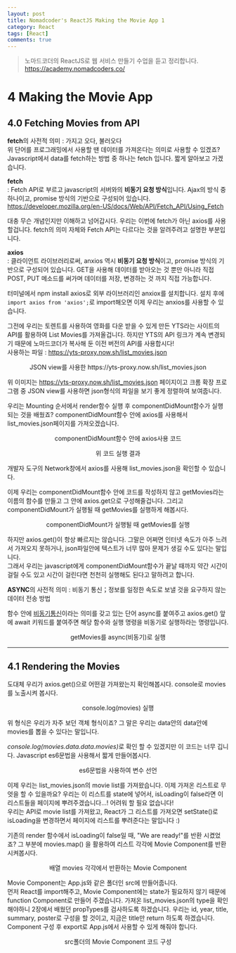 ```yaml
---
layout: post
title: Nomadcoder's ReactJS Making the Movie App 1
category: React
tags: [React]
comments: true
---
```


> 노마드코더의 ReactJS로 웹 서비스 만들기 수업을 듣고 정리합니다. <https://academy.nomadcoders.co/>

# 4 Making the Movie App

## 4.0 Fetching Movies from API

**fetch**의 사전적 의미 : 가지고 오다, 불러오다  
위 단어를 프로그래밍에서 사용할 땐 데이터를 가져온다는 의미로 사용할 수 있겠죠?  
Javascript에서 data를 fetch하는 방법 중 하나는 fetch 입니다. 짧게 알아보고 가겠습니다.

**fetch**  
  : Fetch API로 부르고 javascript의 서버와의 **비동기 요청 방식**입니다. Ajax의 방식 중 하나이고, promise 방식의 기반으로 구성되어 있습니다.   
  <https://developer.mozilla.org/en-US/docs/Web/API/Fetch_API/Using_Fetch>

대충 무슨 개념인지만 이해하고 넘어갑시다. 우리는 이번에 fetch가 아닌 axios를 사용할겁니다. fetch의 의미 자체와 Fetch API는 다르다는 것을 알려주려고 설명한 부분입니다.

**axios**  
   : 클라이언트 라이브러리로써, anxios 역시 **비동기 요청 방식**이고, promise 방식의 기반으로 구성되어 있습니다. GET을 사용해 데이터를 받아오는 것 뿐만 아니라 직접 POST, PUT 메소드를 써가며 데이터를 저장, 변경하는 것 까지 직접 가능합니다.  

터미널에서 npm install axios로 외부 라이브러리인 anxiox를 설치합니다. 
설치 후에 `import axios from 'axios';`로 import해오면 이제 우리는 anxios를 사용할 수 있습니다.

그전에 우리는 토렌트를 사용하여 영화를 다운 받을 수 있게 만든 YTS라는 사이트의 API를 활용하여 List Movies를 가져올겁니다. 하지만 YTS의 API 링크가 계속 변경되기 때문에 노마드코더가 복사해 둔 이전 버전의 API를 사용합시다!  
사용하는 파일 : https://yts-proxy.now.sh/list_movies.json

<center>
<figure>
<img src="/assets/post-img/react/nomad_react_5-1.jpg" alt="">
<figcaption>JSON view를 사용한 https://yts-proxy.now.sh/list_movies.json</figcaption>
</figure>
</center>

위 이미지는 https://yts-proxy.now.sh/list_movies.json 페이지이고 크롬 확장 프로그램 중 JSON view를 사용하면 json형식의 파일을 보기 좋게 정렬하여 보여줍니다.

우리는 Mounting 순서에서 render함수 실행 후 componentDidMount함수가 실행되는 것을 배웠죠? componentDidMount함수 안에 axios를 사용해서 list_movies.json페이지를 가져오겠습니다.

<center>
<figure>
<img src="/assets/post-img/react/nomad_react_5-2.jpg" alt="">
<figcaption>componentDidMount함수 안에 axios사용 코드</figcaption>
</figure>
</center>

<center>
<figure>
<img src="/assets/post-img/react/nomad_react_5-3.jpg" alt="">
<figcaption>위 코드 실행 결과</figcaption>
</figure>
</center>

개발자 도구의 Network창에서 axios를 사용해 list_movies.json을 확인할 수 있습니다.  

이제 우리는 componentDidMount함수 안에 코드를 작성하지 않고 getMovies라는 이름의 함수를 만들고 그 안에 axios.get으로 구성해줄겁니다. 그리고 componentDidMount가 실행될 때 getMovies를 실행하게 해봅시다.

<center>
<figure>
<img src="/assets/post-img/react/nomad_react_5-4.jpg" alt="">
<figcaption>componentDidMount가 실행될 때 getMovies를 실행</figcaption>
</figure>
</center>

하지만 axios.get()이 항상 빠르지는 않습니다. 그말은 어쩌면 인터넷 속도가 아주 느려서 가져오지 못하거나, json파일안에 텍스트가 너무 많아 문제가 생길 수도 있다는 말입니다.  
그래서 우리는 javascript에게 componentDidMount함수가 끝날 때까지 약간 시간이 걸릴 수도 있고 시간이 걸린다면 천천히 실행해도 된다고 말하려고 합니다.

**ASYNC**의 사전적 의미 : 비동기 통신；정보를 일정한 속도로 보낼 것을 요구하지 않는 데이터 전송 방법  

함수 안에 <u>비동기통신</u>이라는 의미를 갖고 있는 단어 async를 붙여주고 axios.get() 앞에 await 키워드를 붙여주면 해당 함수와 실행 명령을 비동기로 실행하라는 명령입니다.

<center>
<figure>
<img src="/assets/post-img/react/nomad_react_5-5.jpg" alt="">
<figcaption>getMovies를 async(비동기)로 실행</figcaption>
</figure>
</center>

---

## 4.1 Rendering the Movies

도대체 우리가 axios.get()으로 어떤걸 가져왔는지 확인해봅시다. console로 movies를 노출시켜 봅시다.

<center>
<figure>
<img src="/assets/post-img/react/nomad_react_5-6.jpg" alt="">
<figcaption>console.log(movies) 실행</figcaption>
</figure>
</center>

위 형식은 우리가 자주 보던 객체 형식이죠? 그 말은 우리는 data안의 data안에 movies를 뽑을 수 있다는 말입니다.

<i>console.log(movies.data.data.movies)</i>로 확인 할 수 있겠지만 이 코드는 너무 깁니다. Javascript es6문법을 사용해서 짧게 만들어봅시다. 

<center>
<figure>
<img src="/assets/post-img/react/nomad_react_5-7.jpg" alt="">
<figcaption>es6문법을 사용하여 변수 선언</figcaption>
</figure>
</center>

이제 우리는 list_movies.json의 movie list를 가져왔습니다. 이제 가져온 리스트로 무엇을 할 수 있을까요? 우리는 이 리스트를 state에 넣어서, isLoading이 false라면 이 리스트들을 페이지에 뿌려주겠습니다...!
어려워 할 필요 없습니다!  
우리는 API로 movie list를 가져왔고, React가 그 리스트를 가져오면 setState()로 isLoading을 변경하면서 페이지에 리스트를 뿌려준다는 말입니다 :)

기존의 render 함수에서 isLoading이 false일 때, "We are ready!"를 반환 시켰었죠? 그 부분에 movies.map() 을 활용하여 리스트 각각에 Movie Component를 반환 시켜봅시다.

<center>
<figure>
<img src="/assets/post-img/react/nomad_react_5-8.jpg" alt="">
<figcaption>배열 movies 각각에서 반환하는 Movie Component</figcaption>
</figure>
</center>

Movie Component는 App.js와 같은 폴더인 src에 만들어줍니다.  
먼저 React를 import해주고, Movie Component에는 state가 필요하지 않기 때문에 function Component로 만들어 주겠습니다.
가져온 list_movies.json의 type을 확인해야하니 2장에서 배웠던 propTypes를 검사하도록 하겠습니다. 우리는 id, year, title, summary, poster로 구성을 할 것이고, 지금은 title만 return 하도록 하겠습니다.
Component 구성 후 export로 App.js에서 사용할 수 있게 해줘야 합니다.

<center>
<figure>
<img src="/assets/post-img/react/nomad_react_5-9.jpg" alt="">
<figcaption>src폴더의 Movie Component 코드 구성</figcaption>
</figure>
</center>




